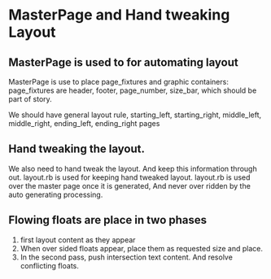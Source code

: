 # MasterPage and Hand tweaking Layout

## MasterPage is used to for automating layout

MasterPage is use to place page_fixtures and graphic containers: 
page_fixtures are
header, footer, page_number, size_bar, which should be part of story.

We should have general layout rule, starting_left,  starting_right, middle_left, middle_right, ending_left, ending_right pages

## Hand tweaking the layout.

We also need to hand tweak the layout. And keep this information through out.
layout.rb is used for keeping hand tweaked layout. 
layout.rb is used over the master page once it is generated, And never over ridden by the auto generating processing.

## Flowing floats are place in two phases

1. first layout content as they appear
1. When over sided floats appear, place them as requested size and place.
1. In the second pass, push intersection text content. And resolve conflicting floats.  
 